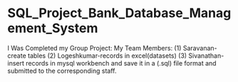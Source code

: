 # SQL_Project_Bank_Database_Management_System
I Was Completed my Group Project:
My Team Members:
(1) Saravanan-create tables
(2) Logeshkumar-records in excel(datasets)
(3) Sivanathan-insert records in mysql workbench and save it in a (.sql) file format and submitted to the corresponding staff.
